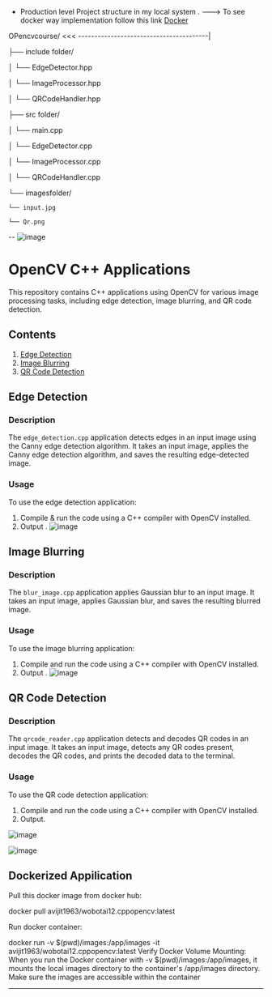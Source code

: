 * Production level Project structure in  my local system  .        ---> To see docker way implementation follow this link  [Docker](#Dockerized-Appilication)
  
                                           
                                           
OPencvcourse/                     <<< ----------------------------------------|                                                   

├── include folder/

│   └── EdgeDetector.hpp

│   └── ImageProcessor.hpp

│   └── QRCodeHandler.hpp

├── src folder/

│   └── main.cpp

│   └── EdgeDetector.cpp

│   └── ImageProcessor.cpp

│   └── QRCodeHandler.cpp


└── imagesfolder/
   
    └── input.jpg
    
    └── Qr.png

  --
    ![image](https://github.com/Abhijit-Barik01/Abhijit-Barik01-Wobot-AI-OpenCV-C-assignment/assets/71961635/bc9de0ba-d8ec-49e7-8f1d-162d773f0da3)


# OpenCV C++ Applications

This repository contains C++ applications using OpenCV for various image processing tasks, including edge detection, image blurring, and QR code detection.

## Contents

1. [Edge Detection](#edge-detection)
2. [Image Blurring](#image-blurring)
3. [QR Code Detection](#qr-code-detection)

## Edge Detection

### Description
The `edge_detection.cpp` application detects edges in an input image using the Canny edge detection algorithm. It takes an input image, applies the Canny edge detection algorithm, and saves the resulting edge-detected image.

### Usage
To use the edge detection application:
1. Compile & run the code using a C++ compiler with OpenCV installed.
2. Output .
  ![image](https://github.com/Abhijit-Barik01/Abhijit-Barik01-Wobot-AI-OpenCV-C-assignment/assets/71961635/39a4a6ce-e518-4637-a080-67a306b790b4)


## Image Blurring

### Description
The `blur_image.cpp` application applies Gaussian blur to an input image. It takes an input image, applies Gaussian blur, and saves the resulting blurred image.

### Usage
To use the image blurring application:
1. Compile and run the code using a C++ compiler with OpenCV installed.
2. Output .
   ![image](https://github.com/Abhijit-Barik01/Abhijit-Barik01-Wobot-AI-OpenCV-C-assignment/assets/71961635/e0e77710-f3c9-4e10-97be-b71c84fc2f73)


## QR Code Detection

### Description
The `qrcode_reader.cpp` application detects and decodes QR codes in an input image. It takes an input image, detects any QR codes present, decodes the QR codes, and prints the decoded data to the terminal.

### Usage
To use the QR code detection application:
1. Compile and run the code using a C++ compiler with OpenCV installed.
2. Output.
   
 ![image](https://github.com/Abhijit-Barik01/Abhijit-Barik01-Wobot-AI-OpenCV-C-assignment/assets/71961635/faf16852-dc4b-403f-8d69-6630008ad30e)

 ![image](https://github.com/Abhijit-Barik01/Abhijit-Barik01-Wobot-AI-OpenCV-C-assignment/assets/71961635/d493baff-9c66-4943-a85f-b115d93ad6f9)



## Dockerized Appilication
Pull this docker image from docker hub:

docker pull avijit1963/wobotai12.cppopencv:latest

Run docker container:

docker run -v $(pwd)/images:/app/images -it avijit1963/wobotai12.cppopencv:latest
Verify Docker Volume Mounting:
When you run the Docker container with -v $(pwd)/images:/app/images, it mounts the local images directory to the container's /app/images directory. Make sure the images are accessible within the container



---


